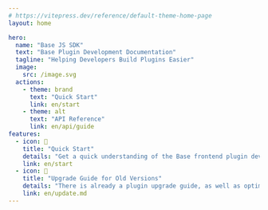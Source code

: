 ```yaml
---
# https://vitepress.dev/reference/default-theme-home-page
layout: home

hero:
  name: "Base JS SDK"
  text: "Base Plugin Development Documentation"
  tagline: "Helping Developers Build Plugins Easier"
  image:
    src: /image.svg
  actions:
    - theme: brand
      text: "Quick Start"
      link: en/start
    - theme: alt
      text: "API Reference"
      link: en/api/guide
features:
  - icon: 📝
    title: "Quick Start"
    details: "Get a quick understanding of the Base frontend plugin development model and core concepts to help external developers quickly build an interesting and useful plugin."
    link: en/start
  - icon: 🌟
    title: "Upgrade Guide for Old Versions"
    details: "There is already a plugin upgrade guide, as well as optimizations for related APIs and core improvements."
    link: en/update.md
---
```

<style>
:root {
  --vp-home-hero-name-color: transparent;
  --vp-home-hero-name-background: -webkit-linear-gradient(120deg, #bd34fe 30%, #41d1ff);

  --vp-home-hero-image-background-image: linear-gradient(-45deg, #bd34fe 50%, #47caff 50%);
  --vp-home-hero-image-filter: blur(40px);
}

.image-src {
  width: 100%;
  height: 100%;
}

@media (min-width: 640px) {
  :root {
    --vp-home-hero-image-filter: blur(56px);
  }
}

@media (min-width: 960px) {
  :root {
    --vp-home-hero-image-filter: blur(72px);
  }
}
</style>


